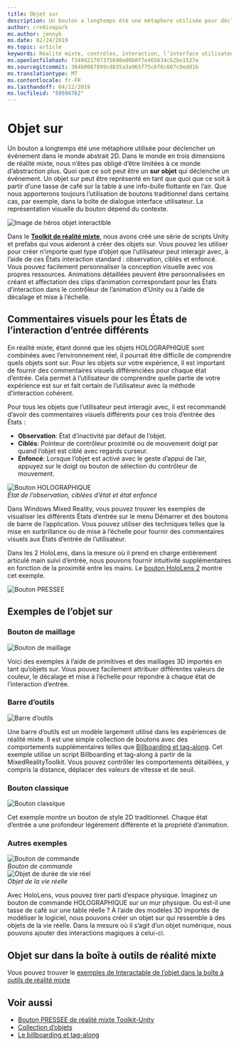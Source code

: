 ```yaml
---
title: Objet sur
description: Un bouton a longtemps été une métaphore utilisée pour déclencher un événement dans le monde abstrait 2D. Dans le monde en trois dimensions de réalité mixte, nous n’êtes pas obligé d’être limitées à ce monde d’abstraction plus.
author: cre8ivepark
ms.author: jennyk
ms.date: 02/24/2019
ms.topic: article
keywords: Réalité mixte, contrôles, interaction, l’interface utilisateur, l’expérience utilisateur
ms.openlocfilehash: f349d21707375690e00b0f7e465634c62be1537e
ms.sourcegitcommit: 384b0087899cd835a3a965f75c6f6c607c9edd1b
ms.translationtype: MT
ms.contentlocale: fr-FR
ms.lasthandoff: 04/12/2019
ms.locfileid: "59594762"
---
```

# <a name="interactable-object"></a>Objet sur

Un bouton a longtemps été une métaphore utilisée pour déclencher un événement dans le monde abstrait 2D. Dans le monde en trois dimensions de réalité mixte, nous n’êtes pas obligé d’être limitées à ce monde d’abstraction plus. Quoi que ce soit peut être un **sur objet** qui déclenche un événement. Un objet sur peut être représenté en tant que quoi que ce soit à partir d’une tasse de café sur la table à une info-bulle flottante en l’air. Que nous apporterons toujours l’utilisation de boutons traditionnel dans certains cas, par exemple, dans la boîte de dialogue interface utilisateur. La représentation visuelle du bouton dépend du contexte.

![Image de héros objet interactible](images/640px-interactibleobject-hero-640px.jpg)


Dans le  **[Toolkit de réalité mixte](https://github.com/Microsoft/MixedRealityToolkit-Unity)**, nous avons créé une série de scripts Unity et prefabs qui vous aideront à créer des objets sur. Vous pouvez les utiliser pour créer n’importe quel type d’objet que l’utilisateur peut interagir avec, à l’aide de ces États interaction standard : observation, ciblés et enfoncé. Vous pouvez facilement personnaliser la conception visuelle avec vos propres ressources. Animations détaillées peuvent être personnalisées en créant et affectation des clips d’animation correspondant pour les États d’interaction dans le contrôleur de l’animation d’Unity ou à l’aide de décalage et mise à l’échelle. 


## <a name="visual-feedback-for-the-different-input-interaction-states"></a>Commentaires visuels pour les États de l’interaction d’entrée différents

En réalité mixte, étant donné que les objets HOLOGRAPHIQUE sont combinées avec l’environnement réel, il pourrait être difficile de comprendre quels objets sont sur. Pour les objets sur votre expérience, il est important de fournir des commentaires visuels différenciées pour chaque état d’entrée. Cela permet à l’utilisateur de comprendre quelle partie de votre expérience est sur et fait certain de l’utilisateur avec la méthode d’interaction cohérent.

Pour tous les objets que l’utilisateur peut interagir avec, il est recommandé d’avoir des commentaires visuels différents pour ces trois d’entrée des États :
* **Observation**: État d’inactivité par défaut de l’objet.
* **Ciblés**: Pointeur de contrôleur proximité ou de mouvement doigt par quand l’objet est ciblé avec regards curseur.
* **Enfoncé**: Lorsque l’objet est activé avec le geste d’appui de l’air, appuyez sur le doigt ou bouton de sélection du contrôleur de mouvement.

![Bouton HOLOGRAPHIQUE](images/640px-interactibleobject-holographicbutton-650px.jpg)<br>
*État de l’observation, ciblées d’état et état enfoncé*

Dans Windows Mixed Reality, vous pouvez trouver les exemples de visualiser les différents États d’entrée sur le menu Démarrer et des boutons de barre de l’application. Vous pouvez utiliser des techniques telles que la mise en surbrillance ou de mise à l’échelle pour fournir des commentaires visuels aux États d’entrée de l’utilisateur.

Dans les 2 HoloLens, dans la mesure où il prend en charge entièrement articulé main suivi d’entrée, nous pouvons fournir intuitivité supplémentaires en fonction de la proximité entre les mains. Le [bouton HoloLens 2](https://microsoft.github.io/MixedRealityToolkit-Unity/Documentation/README_Button.html) montre cet exemple.

![Bouton PRESSEE](images/640px-interactibleobject-pressablebutton-650px.jpg)<br>




## <a name="interactable-object-samples"></a>Exemples de l’objet sur

### <a name="mesh-button"></a>Bouton de maillage

![Bouton de maillage](images/640px-interactibleobject-meshbutton.jpg)

Voici des exemples à l’aide de primitives et des maillages 3D importés en tant qu’objets sur. Vous pouvez facilement attribuer différentes valeurs de couleur, le décalage et mise à l’échelle pour répondre à chaque état de l’interaction d’entrée.

### <a name="toolbar"></a>Barre d’outils

![Barre d’outils](images/640px-interactibleobject-toolbar.jpg)

Une barre d’outils est un modèle largement utilisé dans les expériences de réalité mixte. Il est une simple collection de boutons avec des comportements supplémentaires telles que [Billboarding et tag-along](billboarding-and-tag-along.md). Cet exemple utilise un script Billboarding et tag-along à partir de la MixedRealityToolkit. Vous pouvez contrôler les comportements détaillées, y compris la distance, déplacer des valeurs de vitesse et de seuil.

### <a name="traditional-button"></a>Bouton classique

![Bouton classique](images/640px-interactibleobject-traditionalbutton.jpg)

Cet exemple montre un bouton de style 2D traditionnel. Chaque état d’entrée a une profondeur légèrement différente et la propriété d’animation.

### <a name="other-examples"></a>Autres exemples

![Bouton de commande](images/640px-interactibleobject-pushbutton.jpg)<br>
*Bouton de commande*
<br>
![Objet de durée de vie réel](images/640px-interactibleobject-reallifeobject.jpg)<br>
*Objet de la vie réelle*

Avec HoloLens, vous pouvez tirer parti d’espace physique. Imaginez un bouton de commande HOLOGRAPHIQUE sur un mur physique. Ou est-il une tasse de café sur une table réelle ? À l’aide des modèles 3D importés de modéliser le logiciel, nous pouvons créer un objet sur qui ressemble à des objets de la vie réelle. Dans la mesure où il s’agit d’un objet numérique, nous pouvons ajouter des interactions magiques à celui-ci.

## <a name="interactable-object-in-mixed-reality-toolkit"></a>Objet sur dans la boîte à outils de réalité mixte
Vous pouvez trouver le [exemples de Interactable de l’objet dans la boîte à outils de réalité mixte](https://microsoft.github.io/MixedRealityToolkit-Unity/Documentation/README_Interactable.html)


## <a name="see-also"></a>Voir aussi
* [Bouton PRESSEE de réalité mixte Toolkit-Unity](https://microsoft.github.io/MixedRealityToolkit-Unity/Documentation/README_Button.html)
* [Collection d’objets](object-collection.md)
* [Le billboarding et tag-along](billboarding-and-tag-along.md)
